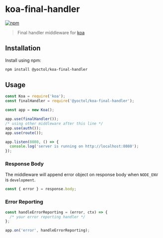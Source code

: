 # koa-final-handler

[![npm](https://img.shields.io/npm/v/@yoctol/koa-final-handler.svg)](https://www.npmjs.com/package/@yoctol/koa-final-handler)

> Final handler middleware for [koa](https://github.com/koajs/koa)

## Installation

Install using npm:

```sh
npm install @yoctol/koa-final-handler
```

## Usage

```js
const Koa = require('koa');
const finalHandler = require('@yoctol/koa-final-handler');

const app = new Koa();

app.use(finalHandler());
/* using other middleware after this line */
app.use(auth());
app.use(route());

app.listen(8080, () => {
  console.log('server is running on http://localhost:8080');
});
```

### Response Body

The middleware will append error object on response body when `NODE_ENV` is `development`.

```js
const { error } = response.body;
```

### Error Reporting

```js
const handleErrorReporting = (error, ctx) => {
  /* your error reporting handler */
};

app.on('error', handleErrorReporting);
```
